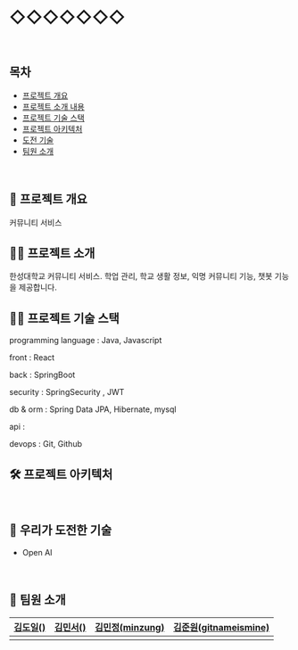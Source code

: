 # ◇◇◇◇◇◇◇
<br/>

## 목차
* [프로젝트 개요](#프로젝트-개요)
* [프로젝트 소개 내용](#프로젝트-소개)
* [프로젝트 기술 스택](#프로젝트-기술-스택)
* [프로젝트 아키텍처](#프로젝트-아키텍처)
* [도전 기술](#우리가-도전한-기술)
* [팀원 소개](#팀원-소개)
<br/>

## 🚀 프로젝트 개요
커뮤니티 서비스
<br/>


## 💁🏻 프로젝트 소개
한성대학교 커뮤니티 서비스. 학업 관리, 학교 생활 정보, 익명 커뮤니티 기능, 챗봇 기능을 제공합니다.
<br/>

## 🤹‍♂ 프로젝트 기술 스택
programming language : Java, Javascript

front : React

back : SpringBoot

security : SpringSecurity , JWT

db & orm : Spring Data JPA, Hibernate, mysql

api :

devops : Git, Github
<br/>

## 🛠 프로젝트 아키텍처

<br/>

## 💪 우리가 도전한 기술
- Open AI
<br/>

## 🙏 팀원 소개

| [김도일()]()                                        | [김민서()]()                                         | [김민정(minzung)](https://github.com/minzung/)                                      | [김준원(gitnameismine)](https://github.com/gitnameismine)                                         |
| ------------------------------------------------------- | ----------------------------------------------- | --------------------------------------------- | ----------------------------------------------- |
|  |  |  |  |

